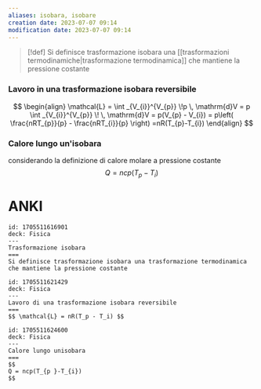 ```yaml
---
aliases: isobara, isobare
creation date: 2023-07-07 09:14
modification date: 2023-07-07 09:14
---
```



> [!def] 
> Si definisce trasformazione isobara una [[trasformazioni termodinamiche|trasformazione termodinamica]] che mantiene la pressione costante

### Lavoro in una trasformazione isobara reversibile
$$ \begin{align}
\mathcal{L} = \int _{V_{i}}^{V_{p}} \!p \, \mathrm{d}V = p \int _{V_{i}}^{V_{p}}  \!  \, \mathrm{d}V = p(V_{p} - V_{i}) = p\left( \frac{nRT_{p}}{p} - \frac{nRT_{i}}{p} \right) =nR(T_{p}-T_{i})
\end{align} $$

### Calore lungo un'isobara
considerando la definizione di calore molare a pressione costante
$$
Q = ncp(T_{p }-T_{i})
$$
# ANKI

```anki
id: 1705511616901
deck: Fisica
---
Trasformazione isobara
===
Si definisce trasformazione isobara una trasformazione termodinamica che mantiene la pressione costante
```


```anki
id: 1705511621429
deck: Fisica
---
Lavoro di una trasformazione isobara reversibile
===
$$ \mathcal{L} = nR(T_p - T_i) $$
```


```anki
id: 1705511624600
deck: Fisica
---
Calore lungo unisobara
===
$$
Q = ncp(T_{p }-T_{i})
$$
```
